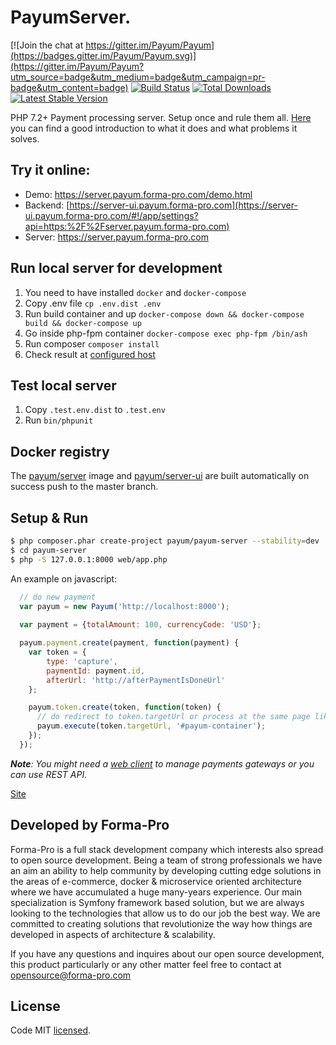 # PayumServer.
[![Join the chat at https://gitter.im/Payum/Payum](https://badges.gitter.im/Payum/Payum.svg)](https://gitter.im/Payum/Payum?utm_source=badge&utm_medium=badge&utm_campaign=pr-badge&utm_content=badge)
[![Build Status](https://travis-ci.org/Payum/PayumServer.png?branch=master)](https://travis-ci.org/Payum/PayumServer)
[![Total Downloads](https://poser.pugx.org/payum/payum-server/d/total.png)](https://packagist.org/packages/payum/payum-server)
[![Latest Stable Version](https://poser.pugx.org/payum/payum-server/version.png)](https://packagist.org/packages/payum/payum-server)

PHP 7.2+ Payment processing server. Setup once and rule them all. [Here](https://medium.com/@maksim_ka2/your-personal-payment-processing-server-abcc8ed76804#.23mlps63n) you can find a good introduction to what it does and what problems it solves.

## Try it online:

* Demo: https://server.payum.forma-pro.com/demo.html
* Backend: [https://server-ui.payum.forma-pro.com](https://server-ui.payum.forma-pro.com/#!/app/settings?api=https:%2F%2Fserver.payum.forma-pro.com)
* Server: https://server.payum.forma-pro.com

## Run local server for development
1. You need to have installed `docker` and `docker-compose`
2. Copy .env file `cp .env.dist .env`
3. Run build container and up `docker-compose down && docker-compose build && docker-compose up`
4. Go inside php-fpm container `docker-compose exec php-fpm /bin/ash`
5. Run composer `composer install`
6. Check result at [configured host](http://payum-server-symfony.local:8080)

## Test local server
1. Copy `.test.env.dist` to `.test.env`
2. Run `bin/phpunit`

## Docker registry

The [payum/server](https://hub.docker.com/r/payum/server/) image and [payum/server-ui](https://hub.docker.com/r/payum/server-ui/) are built automatically on success push to the master branch.  

## Setup & Run

```bash
$ php composer.phar create-project payum/payum-server --stability=dev
$ cd payum-server
$ php -S 127.0.0.1:8000 web/app.php
```

An example on javascript:

```javascript
  // do new payment
  var payum = new Payum('http://localhost:8000');
    
  var payment = {totalAmount: 100, currencyCode: 'USD'};

  payum.payment.create(payment, function(payment) {
    var token = {
        type: 'capture',
        paymentId: payment.id,
        afterUrl: 'http://afterPaymentIsDoneUrl'
    };

    payum.token.create(token, function(token) {
      // do redirect to token.targetUrl or process at the same page like this:
      payum.execute(token.targetUrl, '#payum-container');
    });
  });
```

_**Note**: You might need a [web client](https://github.com/Payum/PayumServerUI) to manage payments gateways or you can use REST API._

[Site](https://payum.forma-pro.com/)

## Developed by Forma-Pro

Forma-Pro is a full stack development company which interests also spread to open source development. 
Being a team of strong professionals we have an aim an ability to help community by developing cutting edge solutions in the areas of e-commerce, docker & microservice oriented architecture where we have accumulated a huge many-years experience. 
Our main specialization is Symfony framework based solution, but we are always looking to the technologies that allow us to do our job the best way. We are committed to creating solutions that revolutionize the way how things are developed in aspects of architecture & scalability.

If you have any questions and inquires about our open source development, this product particularly or any other matter feel free to contact at opensource@forma-pro.com
## License

Code MIT [licensed](LICENSE.md).
